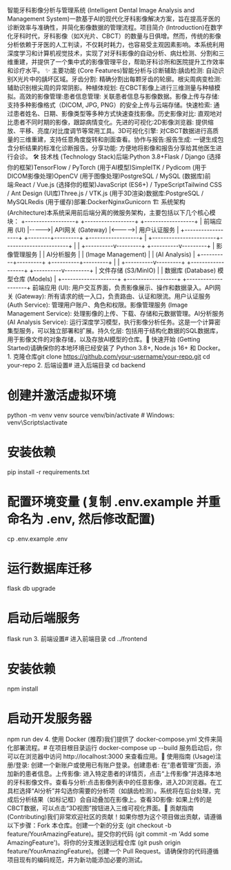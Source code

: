 智能牙科影像分析与管理系统 (Intelligent Dental Image Analysis and Management System)一款基于AI的现代化牙科影像解决方案，旨在提高牙医的诊断效率与准确性，并简化影像数据的管理流程。项目简介 (Introduction)在数字化牙科时代，牙科影像（如X光片、CBCT）的数量与日俱增。然而，传统的影像分析依赖于牙医的人工判读，不仅耗时耗力，也容易受主观因素影响。本系统利用深度学习和计算机视觉技术，实现了对牙科影像的自动分析、病灶检测、分割和三维重建，并提供了一个集中式的影像管理平台，帮助牙科诊所和医院提升工作效率和诊疗水平。
✨ 主要功能 (Core Features)智能分析与诊断辅助:龋齿检测: 自动识别X光片中的龋坏区域。牙齿分割: 精确分割出每颗牙齿的轮廓。根尖周病变检测: 辅助识别根尖周的异常阴影。种植体规划: 在CBCT影像上进行三维测量与种植模拟。高效的影像管理:患者信息管理: 关联患者信息与影像数据。影像上传与存储: 支持多种影像格式（DICOM, JPG, PNG）的安全上传与云端存储。快速检索: 通过患者姓名、日期、影像类型等多种方式快速查找影像。历史影像对比: 直观地对比患者不同时期的影像，跟踪病情变化。先进的可视化:2D影像浏览器: 提供缩放、平移、亮度/对比度调节等常用工具。3D可视化引擎: 对CBCT数据进行高质量的三维重建，支持任意角度旋转和剖面查看。协作与报告:报告生成: 一键生成包含分析结果的标准化诊断报告。分享功能: 方便地将影像和报告分享给其他医生进行会诊。
🛠️ 技术栈 (Technology Stack)后端:Python 3.8+Flask / Django (选择你的框架)TensorFlow / PyTorch (用于AI模型)SimpleITK / Pydicom (用于DICOM影像处理)OpenCV (用于图像处理)PostgreSQL / MySQL (数据库)前端:React / Vue.js (选择你的框架)JavaScript (ES6+) / TypeScriptTailwind CSS / Ant Design (UI库)Three.js / VTK.js (用于3D渲染)数据库:PostgreSQL / MySQLRedis (用于缓存)部署:DockerNginxGunicorn
🏗️ 系统架构 (Architecture)本系统采用前后端分离的微服务架构，主要包括以下几个核心模块：
+------------------+      +------------------+      +------------------+
|   前端应用 (UI)   |----->|   API网关 (Gateway)  |<----->|   用户认证服务   |
+------------------+      +--------+---------+      +------------------+
                                   |
           +-----------------------+-----------------------+
           |                                               |
+----------v---------+                           +----------v---------+
|   影像管理服务      |                           |  AI分析服务         |
| (Image Management) |                           | (AI Analysis)      |
+----------+---------+                           +----------+---------+
           |                                               |
+----------v---------+      +------------------+      +----------v---------+
|   文件存储 (S3/MinIO) |    |   数据库 (Database)     模型仓库 (Models) |
+--------------------+      +------------------+      +--------------------+
前端应用 (UI): 用户交互界面，负责影像展示、操作和数据录入。API网关 (Gateway): 所有请求的统一入口，负责路由、认证和限流。用户认证服务 (Auth Service): 管理用户账户、角色和权限。影像管理服务 (Image Management Service): 处理影像的上传、下载、存储和元数据管理。AI分析服务 (AI Analysis Service): 运行深度学习模型，执行影像分析任务。这是一个计算密集型服务，可以独立部署和扩展。持久化层: 包括用于结构化数据的SQL数据库，用于影像文件的对象存储，以及存放AI模型的仓库。🚀 快速开始 (Getting Started)请确保你的本地环境已经安装了 Python 3.8+, Node.js 16+ 和 Docker。1. 克隆仓库git clone https://github.com/your-username/your-repo.git
cd your-repo
2. 后端设置# 进入后端目录
cd backend

# 创建并激活虚拟环境
python -m venv venv
source venv/bin/activate  # Windows: venv\Scripts\activate

# 安装依赖
pip install -r requirements.txt

# 配置环境变量 (复制 .env.example 并重命名为 .env, 然后修改配置)
cp .env.example .env

# 运行数据库迁移
flask db upgrade

# 启动后端服务
flask run
3. 前端设置# 进入前端目录
cd ../frontend

# 安装依赖
npm install

# 启动开发服务器
npm run dev
4. 使用 Docker (推荐)我们提供了 docker-compose.yml 文件来简化部署流程。# 在项目根目录运行
docker-compose up --build
服务启动后，你可以在浏览器中访问 http://localhost:3000 来查看应用。📖 使用指南 (Usage)注册/登录: 创建一个新账户或使用已有账户登录。创建患者: 在“患者管理”页面，添加新的患者信息。上传影像: 进入特定患者的详情页，点击“上传影像”并选择本地的牙科影像文件。查看与分析:点击影像列表中的任意影像，进入2D浏览器。在工具栏选择“AI分析”并勾选你需要的分析项（如龋齿检测）。系统将在后台处理，完成后分析结果（如标记框）会自动叠加在影像上。查看3D影像: 如果上传的是CBCT数据，可以点击“3D视图”按钮进入三维可视化界面。🤝 贡献指南 (Contributing)我们非常欢迎社区的贡献！如果你想为这个项目做出贡献，请遵循以下步骤：Fork 本仓库。创建一个新的分支 (git checkout -b feature/YourAmazingFeature)。提交你的代码 (git commit -m 'Add some AmazingFeature')。将你的分支推送到远程仓库 (git push origin feature/YourAmazingFeature)。创建一个 Pull Request。请确保你的代码遵循项目现有的编码规范，并为新功能添加必要的测试。

